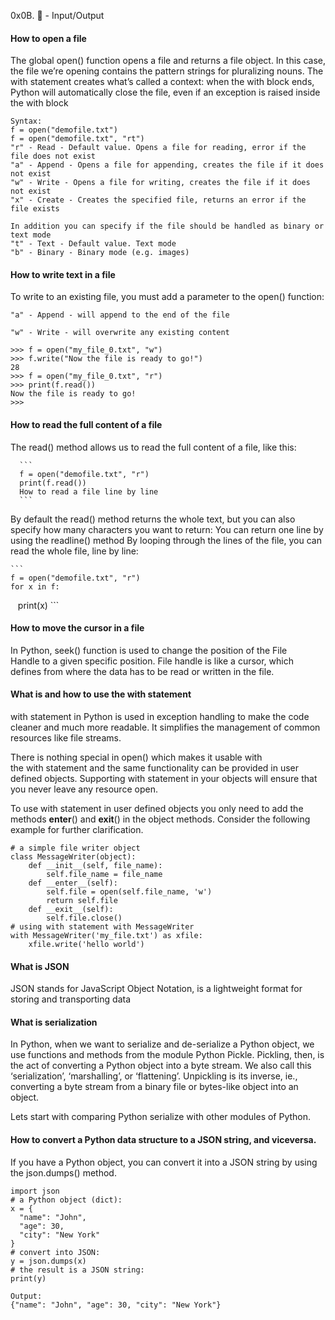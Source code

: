 0x0B. :snake: - Input/Output

#### How to open a file

The global open() function opens a file and returns a file object. In this case, the file we’re opening contains the pattern strings for pluralizing nouns. The with statement creates what’s called a context: when the with block ends, Python will automatically close the file, even if an exception is raised inside the with block
```
Syntax:
f = open("demofile.txt")
f = open("demofile.txt", "rt")
"r" - Read - Default value. Opens a file for reading, error if the file does not exist
"a" - Append - Opens a file for appending, creates the file if it does not exist
"w" - Write - Opens a file for writing, creates the file if it does not exist
"x" - Create - Creates the specified file, returns an error if the file exists

In addition you can specify if the file should be handled as binary or text mode
"t" - Text - Default value. Text mode
"b" - Binary - Binary mode (e.g. images)
```


#### How to write text in a file
To write to an existing file, you must add a parameter to the open() function:

    "a" - Append - will append to the end of the file

    "w" - Write - will overwrite any existing content
```
>>> f = open("my_file_0.txt", "w")
>>> f.write("Now the file is ready to go!")
28
>>> f = open("my_file_0.txt", "r")
>>> print(f.read())
Now the file is ready to go!
>>>
```

#### How to read the full content of a file

The read() method allows us to read the full content of a file, like this:

      ```
      f = open("demofile.txt", "r")
      print(f.read())
      How to read a file line by line
      ```

By default the read() method returns the whole text, but you can also specify how many characters you want to return:
You can return one line by using the readline() method
By looping through the lines of the file, you can read the whole file, line by line:

    ```
    f = open("demofile.txt", "r")
    for x in f:
        print(x)
    ```

#### How to move the cursor in a file

In Python, seek() function is used to change the position of the File Handle to a given specific position. File handle is like a cursor, which defines from where the data has to be read or written in the file.

#### What is and how to use the with statement
with statement in Python is used in exception handling to make the code cleaner and much more readable. It simplifies the management of common resources like file streams.

There is nothing special in open() which makes it usable with the with statement and the same functionality can be provided in user defined objects. Supporting with statement in your objects will ensure that you never leave any resource open.

To use with statement in user defined objects you only need to add the methods __enter__() and __exit__() in the object methods. 
Consider the following example for further clarification.
```
# a simple file writer object 
class MessageWriter(object): 
	def __init__(self, file_name): 
		self.file_name = file_name 
	def __enter__(self): 
		self.file = open(self.file_name, 'w') 
		return self.file
	def __exit__(self): 
		self.file.close() 
# using with statement with MessageWriter 
with MessageWriter('my_file.txt') as xfile: 
	xfile.write('hello world') 
```
#### What is JSON
JSON stands for JavaScript Object Notation, is a lightweight format for storing and transporting data

#### What is serialization
In Python, when we want to serialize and de-serialize a Python object, we use functions and methods from the module Python Pickle. Pickling, then, is the act of converting a Python object into a byte stream. We also call this ‘serialization’, ‘marshalling’, or ‘flattening’. Unpickling is its inverse, ie., converting a byte stream from a binary file or bytes-like object into an object. 

Lets start with comparing Python serialize with other modules of Python.


#### How to convert a Python data structure to a JSON string, and viceversa.

If you have a Python object, you can convert it into a JSON string by using the json.dumps() method.

```
import json
# a Python object (dict):
x = {
  "name": "John",
  "age": 30,
  "city": "New York"
}
# convert into JSON:
y = json.dumps(x)
# the result is a JSON string:
print(y)

Output:
{"name": "John", "age": 30, "city": "New York"}
```

